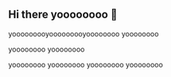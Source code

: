 ## Hi there yoooooooo 👋
yooooooooyooooooooyoooooooo
yoooooooo

yoooooooo
yoooooooo

yoooooooo
yoooooooo
yoooooooo
yoooooooo
<!--
**yv883929/yv883929** is a ✨ _special_ ✨ repository because its `README.md` (this file) appears on your GitHub profile.

Here are some ideas to get you started:

- 🔭 I’m currently working on ...
- 🌱 I’m currently learning ...
- 👯 I’m looking to collaborate on ...
- 🤔 I’m looking for help with ...
- 💬 Ask me about ...
- 📫 How to reach me: ...
- 😄 Pronouns: ...
- ⚡ Fun fact: ...
-->
